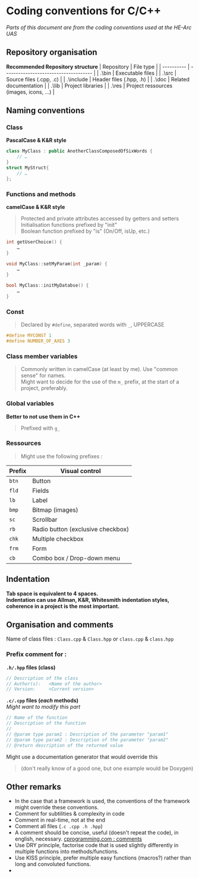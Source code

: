 # Coding conventions for C/C++
_Parts of this document are from the coding conventions used at the HE-Arc UAS_

## Repository organisation
**Recommended Repository structure**
| Repository | File type                             |
| ---------- | ------------------------------------- |
| .\\bin     | Executable files                      |
| .\\src     | Source files (.cpp, .c)               |
| .\\include | Header files (.hpp, .h)               |
| .\\doc     | Related documentation                 |
| .\\lib     | Project libraries                     |
| .\\res     | Project ressources (images, icons, …) |

## Naming conventions

### Class
**PascalCase & K&R style**
```cpp
class MyClass : public AnotherClassComposedOfSixWords {
    // …
}
struct MyStruct{
    // …
};
```

### Functions and methods
**camelCase & K&R style**
> Protected and private attributes accessed by getters and setters  
> Initialisation functions prefixed by "init"  
> Boolean function prefixed by "is" (On/Off, isUp, etc.)
```cpp
int getUserChoice() {
    …
}

void MyClass::setMyParam(int _param) {
    …
}

bool MyClass::initMyDatabse() {
    …
}
```

### Const
> Declared by `#define`, separated words with `_`, UPPERCASE
```cpp
#define MYCONST 1
#define NUMBER_OF_AXES 3
```

### Class member variables
> Commonly written in camelCase (at least by me).
> Use "common sense" for names.  
> Might want to decide for the use of the `m_` prefix, at the start of a project, preferably.

### Global variables
**Better to not use them in C++**
> Prefixed with `g_`  

### Ressources
> Might use the following prefixes :

| Prefix | Visual control                    |
| ------ | --------------------------------- |
| `btn`  | Button                            |
| `fld`  | Fields                            |
| `lb`   | Label                             |
| `bmp`  | Bitmap (images)                   |
| `sc`   | Scrollbar                         |
| `rb`   | Radio button (exclusive checkbox) |
| `chk`  | Multiple checkbox                 |
| `frm`  | Form                              |
| `cb`   | Combo box / Drop-down menu        |

## Indentation
**Tab space is equivalent to 4 spaces.**  
**Indentation can use Allman, K&R, Whitesmith indentation styles, coherence in a project is the most important.**

## Organisation and comments
Name of class files : `Class.cpp` & `Class.hpp` or `class.cpp` & `class.hpp`
### Prefix comment for :
**`.h/.hpp` files (class)**  
```cpp
// Description of the class
// Author(s):   <Name of the author>
// Version:     <Current version>
```

**`.c/.cpp` files (_each_ methods)**  
_Might want to modify this part_
```cpp
// Name of the function
// Description of the function
//
// @param type param1 : Description of the parameter "param1"
// @param type param2 : Description of the parameter "param2"
// @return description of the returned value
```

Might use a documentation generator that would override this
> (don't really know of a good one, but one example would be Doxygen)

## Other remarks
- In the case that a framework is used, the conventions of the framework might override these conventions.
- Comment for subtilities & complexity in code
- Comment in real-time, not at the end
- Comment all files (`.c .cpp .h .hpp`)
- A comment should be concise, useful (doesn't repeat the code), in english, necessary. [cprogramming.com : comments](https://www.cprogramming.com/tutorial/comments.html)
- Use DRY principle, factorise code that is used slightly differently in multiple functions into methods/functions.
- Use KISS principle, prefer multiple easy functions (macros?) rather than long and convoluted functions.
- 